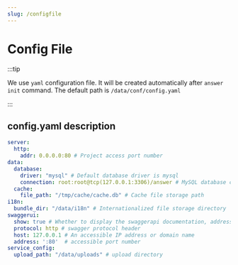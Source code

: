```yaml
---
slug: /configfile
---
```


# Config File

:::tip

We use `yaml` configuration file. It will be created automatically after `answer init` command. The default path is `/data/conf/config.yaml`

:::

## config.yaml description

```yaml title="/data/conf/config.yaml"
server:
  http:
    addr: 0.0.0.0:80 # Project access port number
data:
  database:
    driver: "mysql" # Default database driver is mysql
    connection: root:root@tcp(127.0.0.1:3306)/answer # MySQL database connection address
  cache:
    file_path: "/tmp/cache/cache.db" # Cache file storage path
i18n:
  bundle_dir: "/data/i18n" # Internationalized file storage directory
swaggerui:
  show: true # Whether to display the swaggerapi documentation, address /swagger/index.html
  protocol: http # swagger protocol header
  host: 127.0.0.1 # An accessible IP address or domain name
  address: ':80'  # accessible port number
service_config:
  upload_path: "/data/uploads" # upload directory
```
